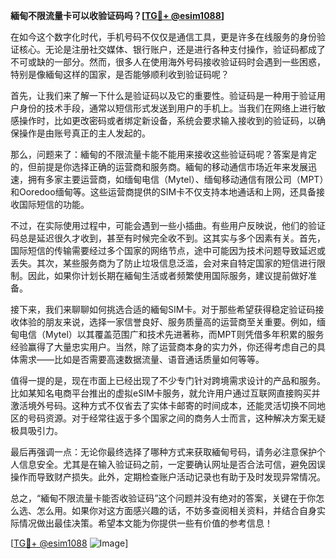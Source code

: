 **緬甸不限流量卡可以收验证码吗？[[TG💪+ @esim1088](https://t.me/s/esim1088)]**

在如今这个数字化时代，手机号码不仅仅是通信工具，更是许多在线服务的身份验证核心。无论是注册社交媒体、银行账户，还是进行各种支付操作，验证码都成了不可或缺的一部分。然而，很多人在使用海外号码接收验证码时会遇到一些困惑，特别是像緬甸这样的国家，是否能够顺利收到验证码呢？

首先，让我们来了解一下什么是验证码以及它的重要性。验证码是一种用于验证用户身份的技术手段，通常以短信形式发送到用户的手机上。当我们在网络上进行敏感操作时，比如更改密码或者绑定新设备，系统会要求输入接收到的验证码，以确保操作是由账号真正的主人发起的。

那么，问题来了：緬甸的不限流量卡能不能用来接收这些验证码呢？答案是肯定的，但前提是你选择正确的运营商和服务商。緬甸的移动通信市场近年来发展迅速，拥有多家主要运营商，如缅甸电信（Mytel）、缅甸移动通信有限公司（MPT）和Ooredoo缅甸等。这些运营商提供的SIM卡不仅支持本地通话和上网，还具备接收国际短信的功能。

不过，在实际使用过程中，可能会遇到一些小插曲。有些用户反映说，他们的验证码总是延迟很久才收到，甚至有时候完全收不到。这其实与多个因素有关。首先，国际短信的传输需要经过多个国家的网络节点，途中可能因为技术问题导致延迟或丢失。其次，某些服务商为了防止垃圾信息泛滥，会对来自特定国家的短信进行限制。因此，如果你计划长期在緬甸生活或者频繁使用国际服务，建议提前做好准备。

接下来，我们来聊聊如何挑选合适的緬甸SIM卡。对于那些希望获得稳定验证码接收体验的朋友来说，选择一家信誉良好、服务质量高的运营商至关重要。例如，缅甸电信（Mytel）以其覆盖范围广和技术先进著称，而MPT则凭借多年积累的服务经验赢得了大量忠实用户。当然，除了运营商本身的实力外，你还得考虑自己的具体需求——比如是否需要高速数据流量、语音通话质量如何等等。

值得一提的是，现在市面上已经出现了不少专门针对跨境需求设计的产品和服务。比如某知名电商平台推出的虚拟eSIM卡服务，就允许用户通过互联网直接购买并激活境外号码。这种方式不仅省去了实体卡邮寄的时间成本，还能灵活切换不同地区的号码资源。对于经常往返于多个国家之间的商务人士而言，这种解决方案无疑极具吸引力。

最后再强调一点：无论你最终选择了哪种方式来获取緬甸号码，请务必注意保护个人信息安全。尤其是在输入验证码之前，一定要确认网址是否合法可信，避免因误操作而导致财产损失。此外，定期检查账户活动记录也有助于及时发现异常情况。

总之，“緬甸不限流量卡能否收验证码”这个问题并没有绝对的答案，关键在于你怎么选、怎么用。如果你对这方面感兴趣的话，不妨多查阅相关资料，并结合自身实际情况做出最佳决策。希望本文能为你提供一些有价值的参考信息！

[[TG💪+ @esim1088](https://t.me/s/esim1088) ![Image](https://i.postimg.cc/4NQfJmqS/Snipaste-2025-05-13-00-14-12.png)]